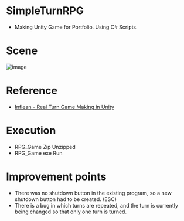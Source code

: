 # SimpleTurnRPG
- Making Unity Game for Portfolio. Using C# Scripts.

# Scene
![image](https://user-images.githubusercontent.com/27558778/173578973-bdeb30b7-a8b7-44dc-b468-9fffeeedf0aa.png)

# Reference
- [Inflean - Real Turn Game Making in Unity](https://www.inflearn.com/course/%EC%9C%A0%EB%8B%88%ED%8B%B0-%EC%BF%BC%ED%84%B0%EB%B7%B0-%ED%84%B4%EC%A0%9C-%EA%B2%8C%EC%9E%84/dashboard)

# Execution
- RPG_Game Zip Unzipped
- RPG_Game exe Run

# Improvement points
- There was no shutdown button in the existing program, so a new shutdown button had to be created. (ESC)
- There is a bug in which turns are repeated, and the turn is currently being changed so that only one turn is turned.
